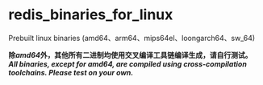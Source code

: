 # redis_binaries_for_linux
Prebuilt linux binaries (amd64、arm64、mips64el、loongarch64、sw_64)  

**除*amd64*外，其他所有二进制均使用交叉编译工具链编译生成，请自行测试。**  
***All binaries, except for amd64, are compiled using cross-compilation toolchains. Please test on your own.***
